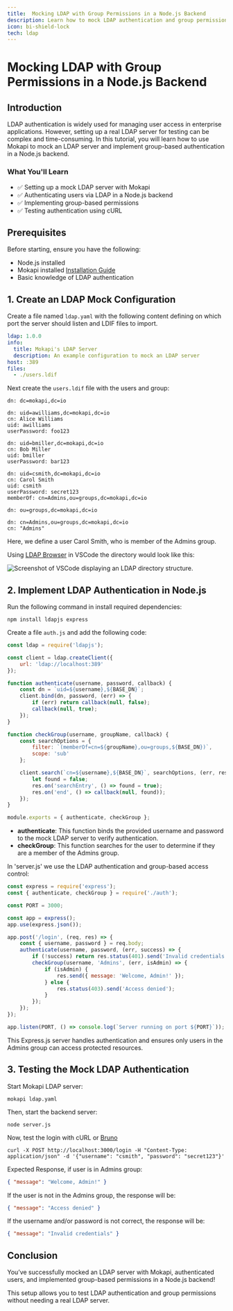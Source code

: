 ```yaml
---
title:  Mocking LDAP with Group Permissions in a Node.js Backend
description: Learn how to mock LDAP authentication and group permission using Mokapi and a Node.js backend.
icon: bi-shield-lock
tech: ldap
---
```


# Mocking LDAP with Group Permissions in a Node.js Backend

## Introduction

LDAP authentication is widely used for managing user access in enterprise applications. However, setting up a real LDAP 
server for testing can be complex and time-consuming. In this tutorial, you will learn how to use Mokapi to mock an 
LDAP server and implement group-based authentication in a Node.js backend.

### What You'll Learn

- ✅ Setting up a mock LDAP server with Mokapi
- ✅ Authenticating users via LDAP in a Node.js backend
- ✅ Implementing group-based permissions
- ✅ Testing authentication using cURL

## Prerequisites

Before starting, ensure you have the following:

- Node.js installed
- Mokapi installed [Installation Guide](/docs/guides/get-started/installation.md)
- Basic knowledge of LDAP authentication

## 1. Create an LDAP Mock Configuration

Create a file named `ldap.yaml` with the following content defining on which port the server
should listen and LDIF files to import. 

```yaml tab=ldap.yaml
ldap: 1.0.0
info:
  title: Mokapi's LDAP Server
  description: An example configuration to mock an LDAP server
host: :389
files:
  - ./users.ldif
```

Next create the `users.ldif` file with the users and group:

```ldif tab=users.ldif
dn: dc=mokapi,dc=io

dn: uid=awilliams,dc=mokapi,dc=io
cn: Alice Williams
uid: awilliams
userPassword: foo123

dn: uid=bmiller,dc=mokapi,dc=io
cn: Bob Miller
uid: bmiller
userPassword: bar123

dn: uid=csmith,dc=mokapi,dc=io
cn: Carol Smith
uid: csmith
userPassword: secret123
memberOf: cn=Admins,ou=groups,dc=mokapi,dc=io

dn: ou=groups,dc=mokapi,dc=io

dn: cn=Admins,ou=groups,dc=mokapi,dc=io
cn: "Admins"
```

Here, we define a user Carol Smith, who is member of the Admins group.

Using [LDAP Browser](https://marketplace.visualstudio.com/items?itemName=fengtan.ldap-explorer) in VSCode the directory would look like this:

<img src="./vscode-ldap-browse-example.png" alt="Screenshot of VSCode displaying an LDAP directory structure." />

## 2. Implement LDAP Authentication in Node.js

Run the following command in install required dependencies:

```shell
npm install ldapjs express
```

Create a file `auth.js` and add the following code:

```javascript
const ldap = require('ldapjs');

const client = ldap.createClient({
    url: 'ldap://localhost:389'
});

function authenticate(username, password, callback) {
    const dn = `uid=${username},${BASE_DN}`;
    client.bind(dn, password, (err) => {
        if (err) return callback(null, false);
        callback(null, true);
    });
}

function checkGroup(username, groupName, callback) {
    const searchOptions = {
        filter: `(memberOf=cn=${groupName},ou=groups,${BASE_DN})`,
        scope: 'sub'
    };

    client.search(`cn=${username},${BASE_DN}`, searchOptions, (err, res) => {
        let found = false;
        res.on('searchEntry', () => found = true);
        res.on('end', () => callback(null, found));
    });
}

module.exports = { authenticate, checkGroup };
```

- **authenticate**: This function binds the provided username and password to the mock LDAP server to verify authentication.
- **checkGroup**: This function searches for the user to determine if they are a member of the Admins group.

In 'server.js' we use the LDAP authentication and group-based access control:

```javascript tab=server.js
const express = require('express');
const { authenticate, checkGroup } = require('./auth');

const PORT = 3000;

const app = express();
app.use(express.json());

app.post('/login', (req, res) => {
    const { username, password } = req.body;
    authenticate(username, password, (err, success) => {
        if (!success) return res.status(401).send('Invalid credentials');
        checkGroup(username, 'Admins', (err, isAdmin) => {
            if (isAdmin) {
                res.send({ message: 'Welcome, Admin!' });
            } else {
                res.status(403).send('Access denied');
            }
        });
    });
});

app.listen(PORT, () => console.log(`Server running on port ${PORT}`));
```

This Express.js server handles authentication and ensures only users in the Admins group can access protected resources.

## 3. Testing the Mock LDAP Authentication 

Start Mokapi LDAP server:

```shell
mokapi ldap.yaml
```

Then, start the backend server:

```shell
node server.js
```

Now, test the login with cURL or [Bruno](https://www.usebruno.com/) 

```shell
curl -X POST http://localhost:3000/login -H "Content-Type: application/json" -d '{"username": "csmith", "password": "secret123"}'
```

Expected Response, if user is in Admins group:

```json
{ "message": "Welcome, Admin!" }
```

If the user is not in the Admins group, the response will be:

```json
{ "message": "Access denied" }
```

If the username and/or password is not correct, the response will be:

```json
{ "message": "Invalid credentials" }
```

## Conclusion

You’ve successfully mocked an LDAP server with Mokapi, authenticated users, and 
implemented group-based permissions in a Node.js backend!

This setup allows you to test LDAP authentication and group permissions without needing a real LDAP server.